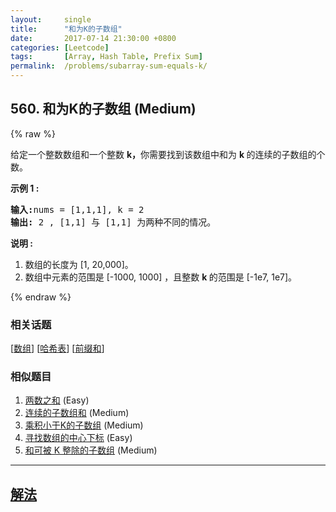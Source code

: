 ```yaml
---
layout:     single
title:      "和为K的子数组"
date:       2017-07-14 21:30:00 +0800
categories: [Leetcode]
tags:       [Array, Hash Table, Prefix Sum]
permalink:  /problems/subarray-sum-equals-k/
---
```


## 560. 和为K的子数组 (Medium)

{% raw %}

<p>给定一个整数数组和一个整数&nbsp;<strong>k，</strong>你需要找到该数组中和为&nbsp;<strong>k&nbsp;</strong>的连续的子数组的个数。</p>

<p><strong>示例 1 :</strong></p>

<pre>
<strong>输入:</strong>nums = [1,1,1], k = 2
<strong>输出:</strong> 2 , [1,1] 与 [1,1] 为两种不同的情况。
</pre>

<p><strong>说明 :</strong></p>

<ol>
	<li>数组的长度为 [1, 20,000]。</li>
	<li>数组中元素的范围是 [-1000, 1000] ，且整数&nbsp;<strong>k&nbsp;</strong>的范围是&nbsp;[-1e7, 1e7]。</li>
</ol>

{% endraw %}

### 相关话题
  [[数组](https://github.com/openset/leetcode/tree/master/tag/array/README.md)]
  [[哈希表](https://github.com/openset/leetcode/tree/master/tag/hash-table/README.md)]
  [[前缀和](https://github.com/openset/leetcode/tree/master/tag/prefix-sum/README.md)]

### 相似题目
  1. [两数之和](/problems/two-sum) (Easy)
  1. [连续的子数组和](/problems/continuous-subarray-sum) (Medium)
  1. [乘积小于K的子数组](/problems/subarray-product-less-than-k) (Medium)
  1. [寻找数组的中心下标](/problems/find-pivot-index) (Easy)
  1. [和可被 K 整除的子数组](/problems/subarray-sums-divisible-by-k) (Medium)

---

## [解法](https://github.com/openset/leetcode/tree/master/problems/subarray-sum-equals-k)
